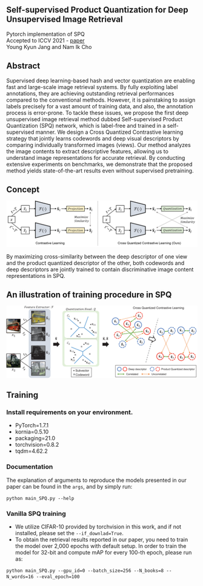 ## Self-supervised Product Quantization for Deep Unsupervised Image Retrieval
Pytorch implementation of SPQ   
Accepted to ICCV 2021 - <a href="https://arxiv.org/pdf/2109.02244.pdf">paper</a>  
Young Kyun Jang and Nam Ik Cho  

## Abstract

Supervised deep learning-based hash and vector quantization are enabling fast and large-scale image retrieval systems. By fully exploiting label annotations, they are achieving outstanding retrieval performances compared to the conventional methods. However, it is painstaking to assign labels precisely for a vast amount of training data, and also, the annotation process is error-prone. To tackle these issues, we propose the first deep unsupervised image retrieval method dubbed Self-supervised Product Quantization (SPQ) network, which is label-free and trained in a self-supervised manner. We design a Cross Quantized Contrastive learning strategy that jointly learns codewords and deep visual descriptors by comparing individually transformed images (views). Our method analyzes the image contents to extract descriptive features, allowing us to understand image representations for accurate retrieval. By conducting extensive experiments on benchmarks, we demonstrate that the proposed method yields state-of-the-art results even without supervised pretraining.

## Concept

<p align="center"><img src="figures/Concept.png" width="900"></p>

By maximizing cross-similarity between the deep descriptor of one view and the product quantized descriptor of the other, both codewords and deep descriptors are jointly trained to contain discriminative image content representations in SPQ.

## An illustration of training procedure in SPQ

<p align="center"><img src="figures/Illustrated_example.png" width="900"></p>

## Training

### Install requirements on your environment.
- PyTorch=1.7.1
- kornia=0.5.10
- packaging=21.0
- torchvision=0.8.2
- tqdm=4.62.2

### Documentation
The explanation of arguments to reproduce the models presented in our paper can be found in the `args`, and by simply run:
```
python main_SPQ.py --help
```

### Vanilla SPQ training
- We utilize CIFAR-10 provided by torchvision in this work, and if not installed, please set the `--if_downlad=True`.
- To obtain the retrieval results reported in our paper, you need to train the model over 2,000 epochs with default setup. In order to train the model for 32-bit and compute mAP for every 100-th epoch, please run as:
```
python main_SPQ.py --gpu_id=0 --batch_size=256 --N_books=8 --N_words=16 --eval_epoch=100
```
